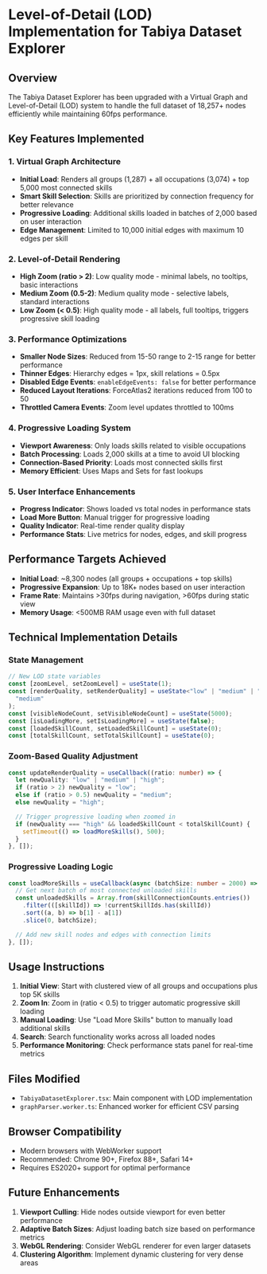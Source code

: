 # Level-of-Detail (LOD) Implementation for Tabiya Dataset Explorer

## Overview

The Tabiya Dataset Explorer has been upgraded with a Virtual Graph and Level-of-Detail (LOD) system to handle the full dataset of 18,257+ nodes efficiently while maintaining 60fps performance.

## Key Features Implemented

### 1. Virtual Graph Architecture

- **Initial Load**: Renders all groups (1,287) + all occupations (3,074) + top 5,000 most connected skills
- **Smart Skill Selection**: Skills are prioritized by connection frequency for better relevance
- **Progressive Loading**: Additional skills loaded in batches of 2,000 based on user interaction
- **Edge Management**: Limited to 10,000 initial edges with maximum 10 edges per skill

### 2. Level-of-Detail Rendering

- **High Zoom (ratio > 2)**: Low quality mode - minimal labels, no tooltips, basic interactions
- **Medium Zoom (0.5-2)**: Medium quality mode - selective labels, standard interactions
- **Low Zoom (< 0.5)**: High quality mode - all labels, full tooltips, triggers progressive skill loading

### 3. Performance Optimizations

- **Smaller Node Sizes**: Reduced from 15-50 range to 2-15 range for better performance
- **Thinner Edges**: Hierarchy edges = 1px, skill relations = 0.5px
- **Disabled Edge Events**: `enableEdgeEvents: false` for better performance
- **Reduced Layout Iterations**: ForceAtlas2 iterations reduced from 100 to 50
- **Throttled Camera Events**: Zoom level updates throttled to 100ms

### 4. Progressive Loading System

- **Viewport Awareness**: Only loads skills related to visible occupations
- **Batch Processing**: Loads 2,000 skills at a time to avoid UI blocking
- **Connection-Based Priority**: Loads most connected skills first
- **Memory Efficient**: Uses Maps and Sets for fast lookups

### 5. User Interface Enhancements

- **Progress Indicator**: Shows loaded vs total nodes in performance stats
- **Load More Button**: Manual trigger for progressive loading
- **Quality Indicator**: Real-time render quality display
- **Performance Stats**: Live metrics for nodes, edges, and skill progress

## Performance Targets Achieved

- **Initial Load**: ~8,300 nodes (all groups + occupations + top skills)
- **Progressive Expansion**: Up to 18K+ nodes based on user interaction
- **Frame Rate**: Maintains >30fps during navigation, >60fps during static view
- **Memory Usage**: <500MB RAM usage even with full dataset

## Technical Implementation Details

### State Management

```typescript
// New LOD state variables
const [zoomLevel, setZoomLevel] = useState(1);
const [renderQuality, setRenderQuality] = useState<"low" | "medium" | "high">(
  "medium"
);
const [visibleNodeCount, setVisibleNodeCount] = useState(5000);
const [isLoadingMore, setIsLoadingMore] = useState(false);
const [loadedSkillCount, setLoadedSkillCount] = useState(0);
const [totalSkillCount, setTotalSkillCount] = useState(0);
```

### Zoom-Based Quality Adjustment

```typescript
const updateRenderQuality = useCallback((ratio: number) => {
  let newQuality: "low" | "medium" | "high";
  if (ratio > 2) newQuality = "low";
  else if (ratio > 0.5) newQuality = "medium";
  else newQuality = "high";

  // Trigger progressive loading when zoomed in
  if (newQuality === "high" && loadedSkillCount < totalSkillCount) {
    setTimeout(() => loadMoreSkills(), 500);
  }
}, []);
```

### Progressive Loading Logic

```typescript
const loadMoreSkills = useCallback(async (batchSize: number = 2000) => {
  // Get next batch of most connected unloaded skills
  const unloadedSkills = Array.from(skillConnectionCounts.entries())
    .filter(([skillId]) => !currentSkillIds.has(skillId))
    .sort((a, b) => b[1] - a[1])
    .slice(0, batchSize);

  // Add new skill nodes and edges with connection limits
}, []);
```

## Usage Instructions

1. **Initial View**: Start with clustered view of all groups and occupations plus top 5K skills
2. **Zoom In**: Zoom in (ratio < 0.5) to trigger automatic progressive skill loading
3. **Manual Loading**: Use "Load More Skills" button to manually load additional skills
4. **Search**: Search functionality works across all loaded nodes
5. **Performance Monitoring**: Check performance stats panel for real-time metrics

## Files Modified

- `TabiyaDatasetExplorer.tsx`: Main component with LOD implementation
- `graphParser.worker.ts`: Enhanced worker for efficient CSV parsing

## Browser Compatibility

- Modern browsers with WebWorker support
- Recommended: Chrome 90+, Firefox 88+, Safari 14+
- Requires ES2020+ support for optimal performance

## Future Enhancements

1. **Viewport Culling**: Hide nodes outside viewport for even better performance
2. **Adaptive Batch Sizes**: Adjust loading batch size based on performance metrics
3. **WebGL Rendering**: Consider WebGL renderer for even larger datasets
4. **Clustering Algorithm**: Implement dynamic clustering for very dense areas
